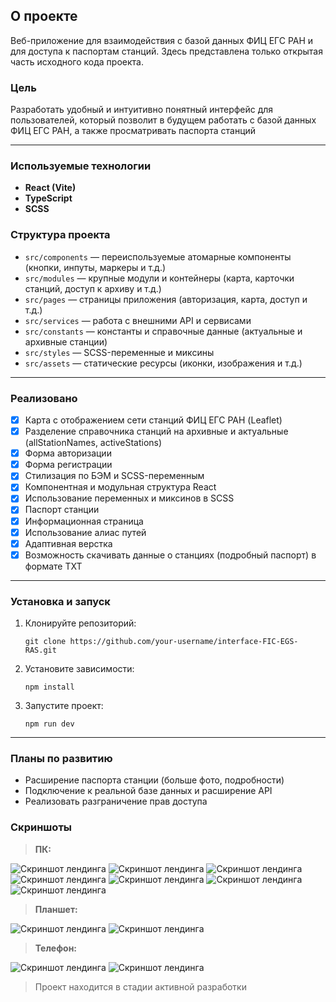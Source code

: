 ## О проекте

Веб-приложение для взаимодействия с базой данных ФИЦ ЕГС РАН и для доступа к паспортам станций. Здесь представлена только открытая часть исходного кода проекта.

### Цель

Разработать удобный и интуитивно понятный интерфейс для пользователей, который позволит в будущем работать с базой данных ФИЦ ЕГС РАН, а также просматривать паспорта станций

---

### Используемые технологии

- **React (Vite)**
- **TypeScript**
- **SCSS**

### Структура проекта

- `src/components` — переиспользуемые атомарные компоненты (кнопки, инпуты, маркеры и т.д.)
- `src/modules` — крупные модули и контейнеры (карта, карточки станций, доступ к архиву и т.д.)
- `src/pages` — страницы приложения (авторизация, карта, доступ и т.д.)
- `src/services` — работа с внешними API и сервисами
- `src/constants` — константы и справочные данные (актуальные и архивные станции)
- `src/styles` — SCSS-переменные и миксины
- `src/assets` — статические ресурсы (иконки, изображения и т.д.)

---

### Реализовано

- [x] Карта с отображением сети станций ФИЦ ЕГС РАН (Leaflet)
- [x] Разделение справочника станций на архивные и актуальные (allStationNames, activeStations)
- [x] Форма авторизации
- [x] Форма регистрации
- [x] Стилизация по БЭМ и SCSS-переменным
- [x] Компонентная и модульная структура React
- [x] Использование переменных и миксинов в SCSS
- [x] Паспорт станции
- [x] Информационная страница
- [x] Использование алиас путей
- [x] Адаптивная верстка
- [x] Возможность скачивать данные о станциях (подробный паспорт) в формате TXT

---

### Установка и запуск

1. Клонируйте репозиторий:
   ```
   git clone https://github.com/your-username/interface-FIC-EGS-RAS.git
   ```
2. Установите зависимости:
   ```
   npm install
   ```
3. Запустите проект:
   ```
   npm run dev
   ```

---

### Планы по развитию

- Расширение паспорта станции (больше фото, подробности)
- Подключение к реальной базе данных и расширение API
- Реализовать разграничение прав доступа

### Скриншоты

> **ПК:**

![Скриншот лендинга](./screenshots/screenshot_1.png)
![Скриншот лендинга](./screenshots/screenshot_2.png)
![Скриншот лендинга](./screenshots/screenshot_3.png)
![Скриншот лендинга](./screenshots/screenshot_4.png)
![Скриншот лендинга](./screenshots/screenshot_5.png)
![Скриншот лендинга](./screenshots/screenshot_6.png)
![Скриншот лендинга](./screenshots/screenshot_7.png)

> **Планшет:**
 
![Скриншот лендинга](<./screenshots/screenshot_10(tablet).png>)
![Скриншот лендинга](<./screenshots/screenshot_11(tablet).png>)

> **Телефон:**  

![Скриншот лендинга](<./screenshots/screenshot_8(mobile).png>)
![Скриншот лендинга](<./screenshots/screenshot_9(mobile).png>)

> Проект находится в стадии активной разработки


